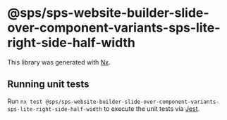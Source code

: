 # @sps/sps-website-builder-slide-over-component-variants-sps-lite-right-side-half-width

This library was generated with [Nx](https://nx.dev).

## Running unit tests

Run `nx test @sps/sps-website-builder-slide-over-component-variants-sps-lite-right-side-half-width` to execute the unit tests via [Jest](https://jestjs.io).

